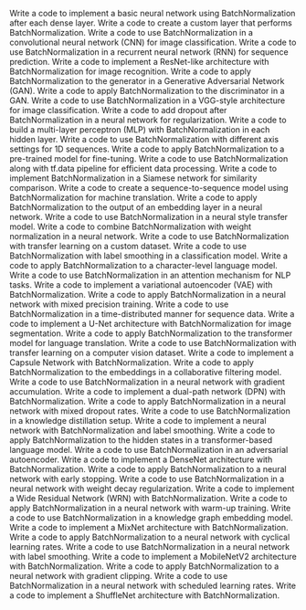 Write a code to implement a basic neural network using BatchNormalization after each dense layer.
Write a code to create a custom layer that performs BatchNormalization.
Write a code to use BatchNormalization in a convolutional neural network (CNN) for image classification.
Write a code to use BatchNormalization in a recurrent neural network (RNN) for sequence prediction.
Write a code to implement a ResNet-like architecture with BatchNormalization for image recognition.
Write a code to apply BatchNormalization to the generator in a Generative Adversarial Network (GAN).
Write a code to apply BatchNormalization to the discriminator in a GAN.
Write a code to use BatchNormalization in a VGG-style architecture for image classification.
Write a code to add dropout after BatchNormalization in a neural network for regularization.
Write a code to build a multi-layer perceptron (MLP) with BatchNormalization in each hidden layer.
Write a code to use BatchNormalization with different axis settings for 1D sequences.
Write a code to apply BatchNormalization to a pre-trained model for fine-tuning.
Write a code to use BatchNormalization along with tf.data pipeline for efficient data processing.
Write a code to implement BatchNormalization in a Siamese network for similarity comparison.
Write a code to create a sequence-to-sequence model using BatchNormalization for machine translation.
Write a code to apply BatchNormalization to the output of an embedding layer in a neural network.
Write a code to use BatchNormalization in a neural style transfer model.
Write a code to combine BatchNormalization with weight normalization in a neural network.
Write a code to use BatchNormalization with transfer learning on a custom dataset.
Write a code to use BatchNormalization with label smoothing in a classification model.
Write a code to apply BatchNormalization to a character-level language model.
Write a code to use BatchNormalization in an attention mechanism for NLP tasks.
Write a code to implement a variational autoencoder (VAE) with BatchNormalization.
Write a code to apply BatchNormalization in a neural network with mixed precision training.
Write a code to use BatchNormalization in a time-distributed manner for sequence data.
Write a code to implement a U-Net architecture with BatchNormalization for image segmentation.
Write a code to apply BatchNormalization to the transformer model for language translation.
Write a code to use BatchNormalization with transfer learning on a computer vision dataset.
Write a code to implement a Capsule Network with BatchNormalization.
Write a code to apply BatchNormalization to the embeddings in a collaborative filtering model.
Write a code to use BatchNormalization in a neural network with gradient accumulation.
Write a code to implement a dual-path network (DPN) with BatchNormalization.
Write a code to apply BatchNormalization in a neural network with mixed dropout rates.
Write a code to use BatchNormalization in a knowledge distillation setup.
Write a code to implement a neural network with BatchNormalization and label smoothing.
Write a code to apply BatchNormalization to the hidden states in a transformer-based language model.
Write a code to use BatchNormalization in an adversarial autoencoder.
Write a code to implement a DenseNet architecture with BatchNormalization.
Write a code to apply BatchNormalization to a neural network with early stopping.
Write a code to use BatchNormalization in a neural network with weight decay regularization.
Write a code to implement a Wide Residual Network (WRN) with BatchNormalization.
Write a code to apply BatchNormalization in a neural network with warm-up training.
Write a code to use BatchNormalization in a knowledge graph embedding model.
Write a code to implement a MixNet architecture with BatchNormalization.
Write a code to apply BatchNormalization to a neural network with cyclical learning rates.
Write a code to use BatchNormalization in a neural network with label smoothing.
Write a code to implement a MobileNetV2 architecture with BatchNormalization.
Write a code to apply BatchNormalization to a neural network with gradient clipping.
Write a code to use BatchNormalization in a neural network with scheduled learning rates.
Write a code to implement a ShuffleNet architecture with BatchNormalization.